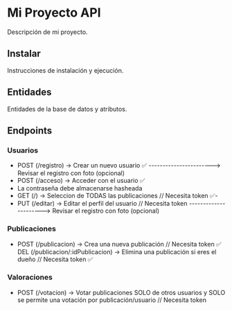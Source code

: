 # Mi Proyecto API

Descripción de mi proyecto.

## Instalar

Instrucciones de instalación y ejecución.

## Entidades

Entidades de la base de datos y atributos.

## Endpoints

### Usuarios

-   POST (/registro) -> Crear un nuevo usuario ✅ -----------------------> Revisar el registro con foto (opcional)
-   POST (/acceso) -> Acceder con el usuario ✅
-   La contraseña debe almacenarse hasheada
-   GET (/) -> Seleccion de TODAS las publicaciones // Necesita token ✅-
-   PUT (/editar) -> Editar el perfil del usuario // Necesita token ----------------------> Revisar el registro con foto (opcional)

### Publicaciones

-   POST (/publicacion) -> Crea una nueva publicación // Necesita token ✅
    DEL (/publicacion/:idPublicacion) -> Elimina una publicación si eres el dueño // Necesita token ✅

### Valoraciones

-   POST (/votacion) -> Votar publicaciones SOLO de otros usuarios y SOLO se permite una votación por publicación/usuario // Necesita token
